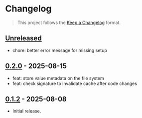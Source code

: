 # Changelog

> This project follows the [Keep a Changelog](https://keepachangelog.com/en/1.1.0/) format.

## [Unreleased]
* chore: better error message for missing setup

## [0.2.0] - 2025-08-15
* feat: store value metadata on the file system
* feat: check signature to invalidate cache after code changes

## [0.1.2] - 2025-08-08

* Initial release.


[unreleased]: https://github.com/vitalets/global-cache/compare/0.2.0...HEAD
[0.2.0]: https://github.com/vitalets/global-cache/compare/0.1.2...0.2.0
[0.1.2]: https://github.com/vitalets/global-cache/compare/0.1.1...0.1.2
